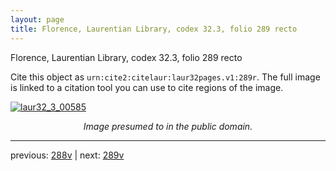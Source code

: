 ```yaml
---
layout: page
title: Florence, Laurentian Library, codex 32.3, folio 289 recto
---
```


Florence, Laurentian Library, codex 32.3, folio 289 recto

Cite this object as `urn:cite2:citelaur:laur32pages.v1:289r`.  The full image is linked to a citation tool you can use to cite regions of the image.

[![laur32_3_00585](http://www.homermultitext.org/iipsrv?IIIF=/project/homer/pyramidal/deepzoom/citelaur/laur32imgs/v1/laur32_3_00585.tif/full/800,/0/default.jpg)](http://www.homermultitext.org/ict2/?urn=urn:cite2:citelaur:laur32imgs.v1:laur32_3_00585) 

<p style="text-align: center; font-style: italic;">Image presumed to in the public domain.</p>

---

previous: [288v](../288v/) | next: [289v](../289v/)
